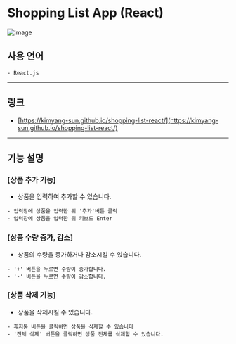 # Shopping List App (React)

![image](https://user-images.githubusercontent.com/56675004/100059012-b51fb880-2e6d-11eb-9163-490970c95c36.png)

## 사용 언어

```
- React.js
```

---

## 링크

- [https://kimyang-sun.github.io/shopping-list-react/](https://kimyang-sun.github.io/shopping-list-react/)

---

## 기능 설명

### [상품 추가 기능]

- 상품을 입력하여 추가할 수 있습니다.

```
- 입력창에 상품을 입력한 뒤 '추가'버튼 클릭
- 입력창에 상품을 입력한 뒤 키보드 Enter
```

### [상품 수량 증가, 감소]

- 상품의 수량을 증가하거나 감소시킬 수 있습니다.

```
- '+' 버튼을 누르면 수량이 증가합니다.
- '-' 버튼을 누르면 수량이 감소합니다.
```

### [상품 삭제 기능]

- 상품을 삭제시킬 수 있습니다.

```
- 휴지통 버튼을 클릭하면 상품을 삭제할 수 있습니다
- '전체 삭제' 버튼을 클릭하면 상품 전체를 삭제할 수 있습니다.
```
